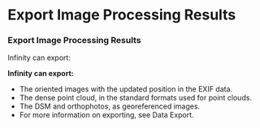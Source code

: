 # Export Image Processing Results

### Export Image Processing Results

Infinity can export:

**Infinity can export:**

- The oriented images with the updated position in the EXIF data.
- The dense point cloud, in the standard formats used for point clouds.
- The DSM and orthophotos, as georeferenced images.
- For more information on exporting, see Data Export.

